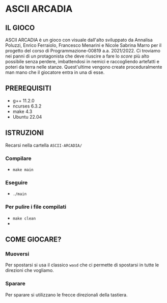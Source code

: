 # ASCII ARCADIA
## IL GIOCO
ASCII ARCADIA è un gioco con visuale dall'alto sviluppato da Annalisa Poluzzi, Enrico Ferraiolo, Francesco Menarini e Nicole Sabrina Marro per il progetto del corso di Programmazione-00819 a.a. 2021/2022.
Ci troviamo nei panni di un protagonista che deve riuscire a fare lo _score_ più alto possibile senza perdere, imbattendosi in nemici e raccogliendo artefatti e poteri da terra nelle stanze.
Quest'ultime vengono create proceduralmente man mano che il giocatore entra in una di esse.
## PREREQUISITI
- g++ 11.2.0
- ncurses 6.3.2
- make 4.3
- Ubuntu 22.04

## ISTRUZIONI
Recarsi nella cartella `ASCII-ARCADIA/`
### Compilare

- `make main`
### Eseguire 

- `./main`

###  Per pulire i file compilati 

- `make clean`
- 
## COME GIOCARE?
### Muoversi
Per spostarsi si usa il classico `wasd` che ci permette di spostarsi in tutte le direzioni che vogliamo.
### Sparare
Per sparare si utilizzano le frecce direzionali della tastiera.
